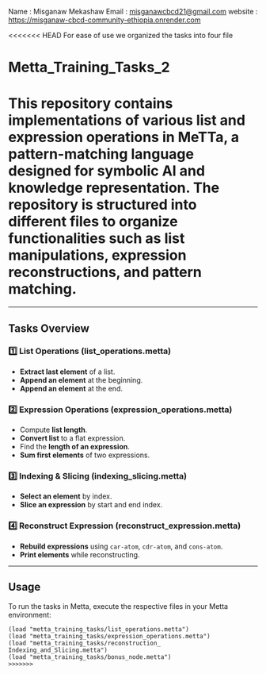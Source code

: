 Name : Misganaw Mekashaw 
Email : misganawcbcd21@gmail.com
website : https://misganaw-cbcd-community-ethiopia.onrender.com

<<<<<<< HEAD
For ease of use we organized the tasks into four file 
# Metta_Training_Tasks_2
This repository contains implementations of various list and expression operations in MeTTa, a pattern-matching language designed for symbolic AI and knowledge representation. The repository is structured into different files to organize functionalities such as list manipulations, expression reconstructions, and pattern matching.
=======

---

##  Tasks Overview

### 1️⃣ **List Operations (list_operations.metta)**
- **Extract last element** of a list.  
- **Append an element** at the beginning.  
- **Append an element** at the end.  

### 2️⃣ **Expression Operations (expression_operations.metta)**
- Compute **list length**.  
- **Convert list** to a flat expression.  
- Find the **length of an expression**.  
- **Sum first elements** of two expressions.  

### 3️⃣ **Indexing & Slicing (indexing_slicing.metta)**
- **Select an element** by index.  
- **Slice an expression** by start and end index.  

### 4️⃣ **Reconstruct Expression (reconstruct_expression.metta)**
- **Rebuild expressions** using `car-atom`, `cdr-atom`, and `cons-atom`.  
- **Print elements** while reconstructing.  

---

## Usage
To run the tasks in Metta, execute the respective files in your Metta environment:

```metta
(load "metta_training_tasks/list_operations.metta")
(load "metta_training_tasks/expression_operations.metta")
(load "metta_training_tasks/reconstruction_ Indexing_and_Slicing.metta")
(load "metta_training_tasks/bonus_node.metta")
>>>>>>>
